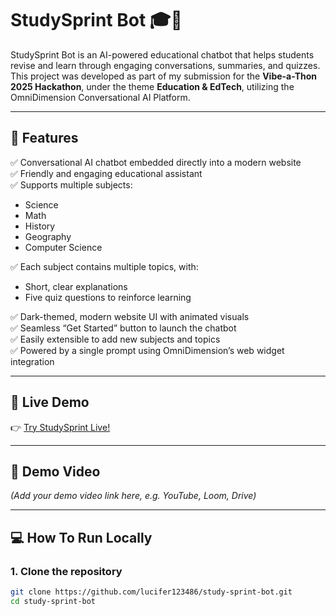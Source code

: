 # StudySprint Bot 🎓🤖

StudySprint Bot is an AI-powered educational chatbot that helps students revise and learn through engaging conversations, summaries, and quizzes. This project was developed as part of my submission for the **Vibe-a-Thon 2025 Hackathon**, under the theme **Education & EdTech**, utilizing the OmniDimension Conversational AI Platform.

---

## 🌟 Features

✅ Conversational AI chatbot embedded directly into a modern website  
✅ Friendly and engaging educational assistant  
✅ Supports multiple subjects:
- Science
- Math
- History
- Geography
- Computer Science

✅ Each subject contains multiple topics, with:
- Short, clear explanations
- Five quiz questions to reinforce learning

✅ Dark-themed, modern website UI with animated visuals  
✅ Seamless “Get Started” button to launch the chatbot  
✅ Easily extensible to add new subjects and topics  
✅ Powered by a single prompt using OmniDimension’s web widget integration

---

## 🚀 Live Demo

👉 [Try StudySprint Live!](https://lucifer123486.github.io/study-sprint-bot/)

---

## 🎥 Demo Video

*(Add your demo video link here, e.g. YouTube, Loom, Drive)*

---

## 💻 How To Run Locally

### 1. Clone the repository

```bash
git clone https://github.com/lucifer123486/study-sprint-bot.git
cd study-sprint-bot
